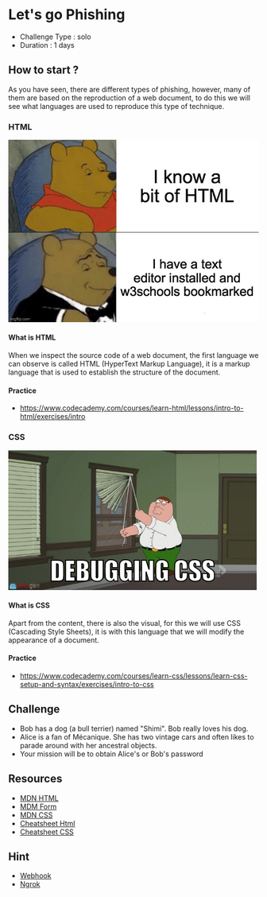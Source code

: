# Let's go Phishing

- Challenge Type : solo
- Duration : 1 days

## How to start ?

As you have seen, there are different types of phishing, however, many of them are based on the reproduction of a web document, to do this we will see what languages are used to reproduce this type of technique.

### HTML

![html](./assets/html.jpg)

#### What is HTML

When we inspect the source code of a web document, the first language we can observe is called HTML (HyperText Markup Language), it is a markup language that is used to establish the structure of the document.

#### Practice

- https://www.codecademy.com/courses/learn-html/lessons/intro-to-html/exercises/intro

### CSS

![css](./assets/css.gif)

#### What is CSS

Apart from the content, there is also the visual, for this we will use CSS (Cascading Style Sheets), it is with this language that we will modify the appearance of a document.

#### Practice

- https://www.codecademy.com/courses/learn-css/lessons/learn-css-setup-and-syntax/exercises/intro-to-css

## Challenge

- Bob has a dog (a bull terrier) named "Shimi". Bob really loves his dog. 
- Alice is a fan of Mécanique. She has two vintage cars and often likes to parade around with her ancestral objects.
- Your mission will be to obtain Alice's or Bob's password

## Resources

- [MDN HTML](https://developer.mozilla.org/en-US/docs/Learn/HTML)
- [MDM Form](https://developer.mozilla.org/en-US/docs/Web/HTML/Element/form)
- [MDN CSS](https://developer.mozilla.org/en-US/docs/Learn/CSS)
- [Cheatsheet Html](https://learnxinyminutes.com/docs/html/)
- [Cheatsheet CSS](https://learnxinyminutes.com/docs/css/)

## Hint
- [Webhook](https://webhook.site/)
- [Ngrok](https://ngrok.com/)
